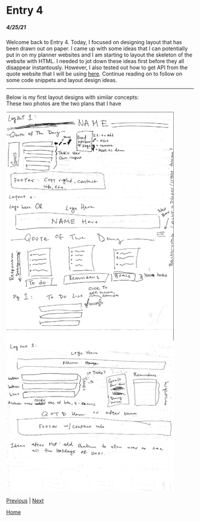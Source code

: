 # Entry 4
##### 4/25/21

Welcome back to Entry 4. Today, I focused on designing layout that has been drawn out on paper. I came up with some ideas that I can potentially put in on my planner websites and I am starting to layout the skeleton of the website with HTML. I needed to jot down these ideas first before they all disappear instantously. However, I also tested out how to get API from the quote website that I will be using [here](https://rapidapi.com/ipworld/api/quotes-inspirational-quotes-motivational-quotes). Continue reading on to follow on some code snippets and layout design ideas.
<hr>

Below is my first layout designs with similar concepts: <br>
These two photos are the two plans that I have <br>

<img src= "plannerDesign1" alt="pic1" width="450"> <img src="plannerDesign2" alt="img2" width="450">


[Previous](entry03.md) | [Next](entry05.md)

[Home](../README.md)
